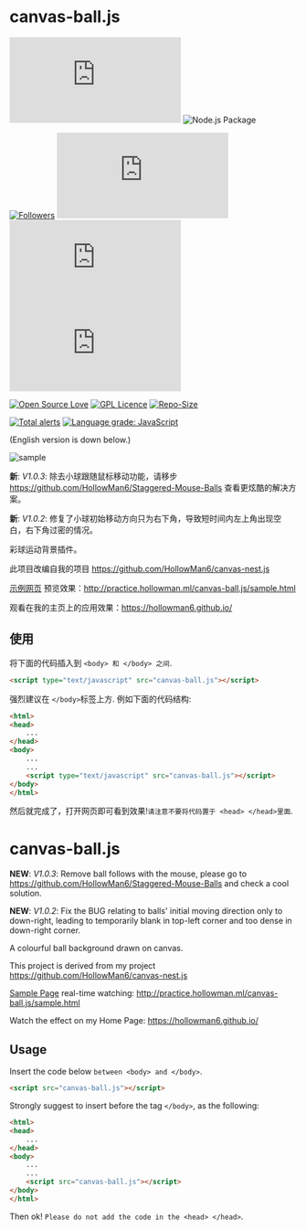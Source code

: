 # canvas-ball.js

[![last-commit](https://img.shields.io/github/last-commit/HollowMan6/canvas-ball.js)](../../graphs/commit-activity)
![Node.js Package](https://github.com/HollowMan6/canvas-ball.js/workflows/Node.js%20Package/badge.svg)

[![Followers](https://img.shields.io/github/followers/HollowMan6?style=social)](https://github.com/HollowMan6?tab=followers)
[![watchers](https://img.shields.io/github/watchers/HollowMan6/canvas-ball.js?style=social)](../../watchers)
[![stars](https://img.shields.io/github/stars/HollowMan6/canvas-ball.js?style=social)](../../stargazers)
[![forks](https://img.shields.io/github/forks/HollowMan6/canvas-ball.js?style=social)](../../network/members)

[![Open Source Love](https://img.shields.io/badge/-%E2%9D%A4%20Open%20Source-Green?style=flat-square&logo=Github&logoColor=white&link=https://hollowman6.github.io/fund.html)](https://hollowman6.github.io/fund.html)
[![GPL Licence](https://img.shields.io/badge/license-GPL-blue)](https://opensource.org/licenses/GPL-3.0/)
[![Repo-Size](https://img.shields.io/github/repo-size/HollowMan6/canvas-ball.js.svg)](../../archive/master.zip)

[![Total alerts](https://img.shields.io/lgtm/alerts/g/HollowMan6/canvas-ball.js.svg?logo=lgtm&logoWidth=18)](https://lgtm.com/projects/g/HollowMan6/canvas-ball.js/alerts/)
[![Language grade: JavaScript](https://img.shields.io/lgtm/grade/javascript/g/HollowMan6/canvas-ball.js.svg?logo=lgtm&logoWidth=18)](https://lgtm.com/projects/g/HollowMan6/canvas-ball.js/context:javascript)

(English version is down below.)

![sample](sample.png)

**新**: *V1.0.3*: 除去小球跟随鼠标移动功能，请移步 https://github.com/HollowMan6/Staggered-Mouse-Balls 查看更炫酷的解决方案。

**新**: *V1.0.2*: 修复了小球初始移动方向只为右下角，导致短时间内左上角出现空白，右下角过密的情况。

彩球运动背景插件。

此项目改编自我的项目 https://github.com/HollowMan6/canvas-nest.js

[示例网页](sample.html) 预览效果：http://practice.hollowman.ml/canvas-ball.js/sample.html

观看在我的主页上的应用效果：https://hollowman6.github.io/ 

## 使用

将下面的代码插入到 `<body> 和 </body> 之间`.

```html
<script type="text/javascript" src="canvas-ball.js"></script>
```

强烈建议在 `</body>`标签上方. 例如下面的代码结构:

```html
<html>
<head>
	...
</head>
<body>
	...
	...
	<script type="text/javascript" src="canvas-ball.js"></script>
</body>
</html>
```

然后就完成了，打开网页即可看到效果!`请注意不要将代码置于 <head> </head>里面`.

# canvas-ball.js

**NEW**: *V1.0.3*: Remove ball follows with the mouse, please go to https://github.com/HollowMan6/Staggered-Mouse-Balls and check a cool solution.

**NEW**: *V1.0.2*: Fix the BUG relating to balls' initial moving direction only to down-right, leading to temporarily blank in top-left corner and too dense in down-right corner.

A colourful ball background drawn on canvas.

This project is derived from my project https://github.com/HollowMan6/canvas-nest.js

[Sample Page](sample.html) real-time watching: http://practice.hollowman.ml/canvas-ball.js/sample.html

Watch the effect on my Home Page: https://hollowman6.github.io/ 

## Usage

Insert the code below `between <body> and </body>`.

```html
<script src="canvas-ball.js"></script>
```

Strongly suggest to insert before the tag `</body>`, as the following:

```html
<html>
<head>
	...
</head>
<body>
	...
	...
	<script src="canvas-ball.js"></script>
</body>
</html>
```

Then ok! `Please do not add the code in the <head> </head>`.
